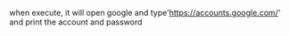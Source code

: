 when execute, it will open google and type'https://accounts.google.com/' and print the account and password
